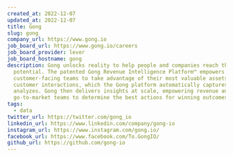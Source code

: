 ```yaml
---
created_at: 2022-12-07
updated_at: 2022-12-07
title: Gong
slug: gong
company_url: https://www.gong.io
job_board_url: https://www.gong.io/careers
job_board_provider: lever
job_board_hostname: gong
description: Gong unlocks reality to help people and companies reach their full
  potential. The patented Gong Revenue Intelligence Platform™ empowers
  customer-facing teams to take advantage of their most valuable assets –
  customer interactions, which the Gong platform automatically captures and
  analyzes. Gong then delivers insights at scale, empowering revenue and
  go-to-market teams to determine the best actions for winning outcomes.
tags:
  - data
twitter_url: https://twitter.com/gong_io
linkedin_url: https://www.linkedin.com/company/gong-io
instagram_url: https://www.instagram.com/gong.io/
facebook_url: https://www.facebook.com/To.GongIO/
github_url: https://github.com/gong-io
---
```

